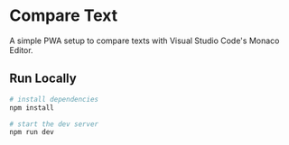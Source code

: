 # Compare Text
A simple PWA setup to compare texts with Visual Studio Code's Monaco Editor.

## Run Locally
```bash
# install dependencies
npm install

# start the dev server
npm run dev
```
